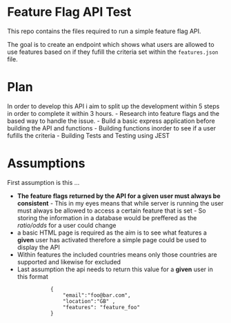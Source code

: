# Feature Flag API Test

This repo contains the files required to run a simple feature flag API.

The goal is to create an endpoint which shows what users are allowed to use features based on if they fufill the criteria set within the `features.json` file.

# Plan

In order to develop this API i aim to split up the development within 5 steps in order to complete it within 3 hours.
    - Research into feature flags and the based way to handle the issue.
    - Build a basic express application before building the API and functions
    - Building functions inorder to see if a user fufills the criteria
    - Building Tests and Testing using JEST

# Assumptions
First assumption is this ... 
 -  **The feature flags returned by the API for a given user must always be consistent**
        - This in my eyes means that while server is running the user must always be allowed to access a certain feature that is set
        - So storing the information in a database would be preffered as the *ratio/odds* for a user could change
  - a basic HTML page is required as the aim is to see what features a **given** user has activated therefore a simple page could be used to display the API 
  - Within features the included countries means only those countries are supported and likewise for excluded
  - Last assumption the api needs to return this value for a **given** user in this format
  ```
                {
                    "email":"foo@bar.com",
                    "location":"GB" ,
                    "features": "feature_foo"
                }
```
